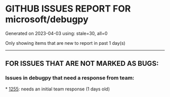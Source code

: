 
# GITHUB ISSUES REPORT FOR microsoft/debugpy


Generated on 2023-04-03 using: stale=30, all=0


Only showing items that are new to report in past 1 day(s)


---

## FOR ISSUES THAT ARE NOT MARKED AS BUGS:


### Issues in debugpy that need a response from team:


\* [1255](https://github.com/microsoft/debugpy/issues/1255 "Any method to debug python code call by pybind11 from c++?"): needs an initial team response (1 days old)
